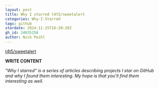 ```yaml
---
layout: post
title: Why I starred t4t5/sweetalert
categories: Why-I-Starred
tags: github
stardate: 2014-11-25T16:20:20Z
gh_id: 24635156
author: Nick Peihl
---
```


[t4t5/sweetalert](https://github.com/t4t5/sweetalert)

**WRITE CONTENT**

*"Why I starred" is a series of articles describing projects I star on GitHub and why I found them interesting. My hope is that you'll find them interesting as well.*

